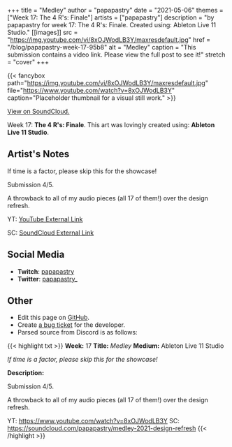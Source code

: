 +++
title =       "Medley"
author =      "papapastry"
date =        "2021-05-06"
themes =      ["Week 17: The 4 R's: Finale"]
artists =     ["papapastry"]
description = "by papapastry for week 17: The 4 R's: Finale. Created using: Ableton Live 11 Studio."
[[images]]
      src = "https://img.youtube.com/vi/8xOJWodLB3Y/maxresdefault.jpg"
      href = "/blog/papapastry-week-17-95b8"
      alt = "Medley"
      caption = "This submission contains a video link. Please view the full post to see it!"
      stretch = "cover"
+++

{{< fancybox path="https://img.youtube.com/vi/8xOJWodLB3Y/maxresdefault.jpg" file="https://www.youtube.com/watch?v=8xOJWodLB3Y" caption="Placeholder thumbnail for a visual still work." >}}

[View on SoundCloud.](https://soundcloud.com/papapastry/medley-2021-design-refresh)


Week 17: **The 4 R's: Finale**. This art was lovingly created using: **Ableton Live 11 Studio**.

## Artist's Notes

If time is a factor, please skip this for the showcase!

Submission 4/5.

A throwback to all of my audio pieces (all 17 of them!) over the design refresh.

YT: [YouTube External Link](https://www.youtube.com/watch?v=8xOJWodLB3Y)

SC: [SoundCloud External Link](https://soundcloud.com/papapastry/medley-2021-design-refresh)

## Social Media

- **Twitch**: <a href='https://twitch.tv/papapastry' target='_blank'>papapastry</a>
- **Twitter**: <a href='https://twitter.com/papapastry_' target='_blank'>papapastry_</a>

## Other

- Edit this page on [GitHub](https://github.com/teaminkling/web-refresh/edit/main/content/blog/papapastry-week-17-95b8.md).
- Create [a bug ticket](https://github.com/teaminkling/web-refresh/issues/new?assignees=&labels=bug&template=problem-report.md&title=) for the developer.
- Parsed source from Discord is as follows:

{{< highlight txt >}}
**Week:** 17
**Title:** _Medley_
**Medium:** Ableton Live 11 Studio

_If time is a factor, please skip this for the showcase!_

**Description:**

Submission 4/5.

A throwback to all of my audio pieces (all 17 of them!) over the design refresh.

YT: https://www.youtube.com/watch?v=8xOJWodLB3Y
SC: <https://soundcloud.com/papapastry/medley-2021-design-refresh>
{{< /highlight >}}
